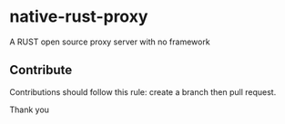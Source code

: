 # native-rust-proxy
A RUST open source proxy server with no framework 

## Contribute
Contributions should follow this rule: create a branch then pull request.


Thank you
